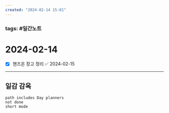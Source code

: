 ```yaml
---
created: "2024-02-14 15:01"
---
```


### tags: #일간노트
  
# 2024-02-14 
- [x] 핸즈온 장고 정리 ✅ 2024-02-15
  
---  
## 일감 감옥  
```tasks  
path includes Day planners
not done  
short mode  
```
